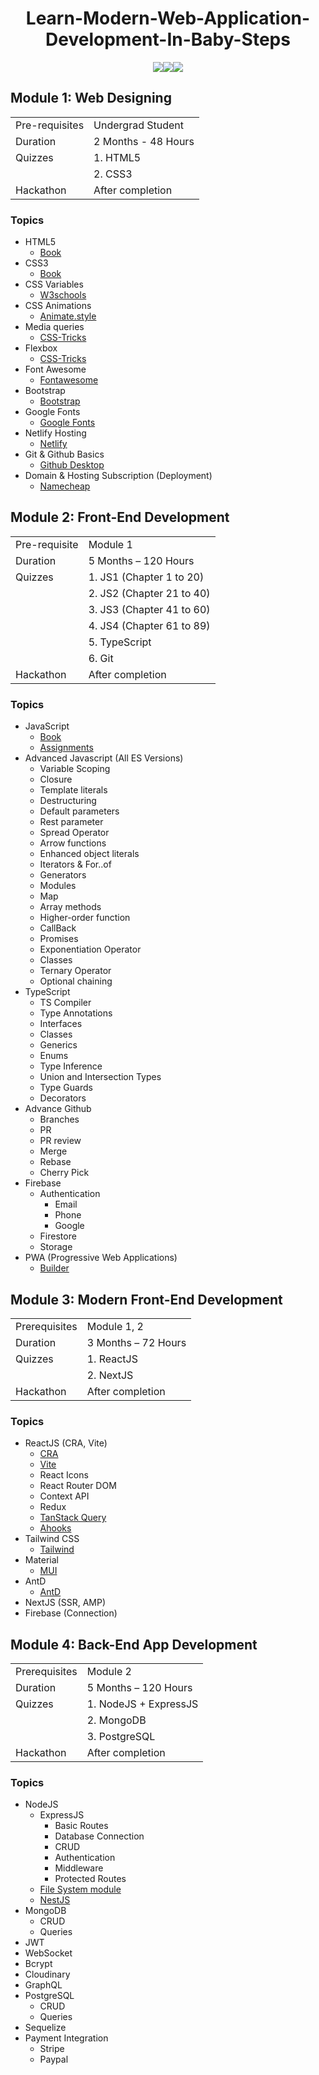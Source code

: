 <h1 align='center'> Learn-Modern-Web-Application-Development-In-Baby-Steps </h1>

<p align="center"><img src="https://skillicons.dev/icons?i=html,css,js,ts,git" /><img src="https://skillicons.dev/icons?i=react,mui,tailwind,nextjs,nodejs" /><img src="https://skillicons.dev/icons?i=express,mongodb,graphql,postgresql,nestjs" /><p/>

## Module 1: Web Designing
|                |                     |
| -------------- | ------------------- |
| Pre-requisites | Undergrad Student   |
| Duration       | 2 Months - 48 Hours |
| Quizzes        | 1. HTML5            |
|                | 2. CSS3             |
| Hackathon      | After completion    |

### Topics

- HTML5
  - [Book](https://github.com/ghousahmed/Books/blob/master/Wiley.HTML.and.CSS.Oct.2011.pdf)
- CSS3
  - [Book](https://github.com/ghousahmed/Books/blob/master/Wiley.HTML.and.CSS.Oct.2011.pdf)
- CSS Variables
  - [W3schools](https://www.w3schools.com/css/css3_variables.asp)
- CSS Animations
  - [Animate.style](https://animate.style/)
- Media queries
  - [CSS-Tricks](https://css-tricks.com/a-complete-guide-to-css-media-queries/)
- Flexbox
  - [CSS-Tricks](https://css-tricks.com/snippets/css/a-guide-to-flexbox/)
- Font Awesome
  - [Fontawesome](https://fontawesome.com/icons)
- Bootstrap
  - [Bootstrap](https://getbootstrap.com/)
- Google Fonts
  - [Google Fonts](https://getbootstrap.com/)
- Netlify Hosting
  - [Netlify](https://app.netlify.com/drop)
- Git & Github Basics
  - [Github Desktop](https://desktop.github.com/)
- Domain & Hosting Subscription (Deployment)
  - [Namecheap](https://www.namecheap.com/)

## Module 2: Front-End Development

|               |                           |
| ------------- | ------------------------- |
| Pre-requisite | Module 1                  |
| Duration      | 5 Months – 120 Hours      |
| Quizzes       | 1. JS1 (Chapter 1 to 20)  |
|               | 2. JS2 (Chapter 21 to 40) |
|               | 3. JS3 (Chapter 41 to 60) |
|               | 4. JS4 (Chapter 61 to 89) |
|               | 5. TypeScript             |
|               | 6. Git                    |
| Hackathon     | After completion          |

### Topics

- JavaScript
  - [Book](https://github.com/ghousahmed/Books/blob/master/ASmarterWaytoLearnJavaScript.pdf)
  - [Assignments](https://github.com/ghousahmed/javascript-exercises)
- Advanced Javascript (All ES Versions)
  - Variable Scoping
  - Closure
  - Template literals
  - Destructuring
  - Default parameters
  - Rest parameter
  - Spread Operator
  - Arrow functions
  - Enhanced object literals
  - Iterators & For..of
  - Generators
  - Modules
  - Map
  - Array methods
  - Higher-order function
  - CallBack
  - Promises
  - Exponentiation Operator
  - Classes
  - Ternary Operator
  - Optional chaining
- TypeScript
  - TS Compiler
  - Type Annotations
  - Interfaces
  - Classes
  - Generics
  - Enums
  - Type Inference
  - Union and Intersection Types
  - Type Guards
  - Decorators
- Advance Github
  - Branches
  - PR
  - PR review
  - Merge
  - Rebase
  - Cherry Pick
- Firebase
  - Authentication
    - Email
    - Phone
    - Google
  - Firestore
  - Storage
- PWA (Progressive Web Applications)
  - [Builder](https://www.pwabuilder.com/)

## Module 3: Modern Front-End Development

|               |                          |
| ------------- | ------------------------ |
| Prerequisites | Module 1, 2              |
| Duration      | 3 Months – 72 Hours      |
| Quizzes       | 1. ReactJS               |
|               | 2. NextJS                |
| Hackathon     | After completion         |

### Topics

- ReactJS (CRA, Vite)
  - [CRA](https://create-react-app.dev/)
  - [Vite](https://vitejs.dev/)
  - React Icons
  - React Router DOM
  - Context API
  - Redux
  - [TanStack Query](https://tanstack.com/query/v3/)
  - [Ahooks](https://ahooks.js.org/)
- Tailwind CSS
  - [Tailwind](https://tailwindcss.com/)
- Material
  - [MUI](https://mui.com/)
- AntD
  - [AntD](https://ant.design/)
- NextJS (SSR, AMP)
- Firebase (Connection)

## Module 4: Back-End App Development

|               |                       |
| ------------- | --------------------- |
| Prerequisites | Module 2              |
| Duration      | 5 Months – 120 Hours  |
| Quizzes       | 1. NodeJS + ExpressJS |
|               | 2. MongoDB            |
|               | 3. PostgreSQL         |
| Hackathon     | After completion      |

### Topics

- NodeJS
  - ExpressJS
    - Basic Routes
    - Database Connection
    - CRUD
    - Authentication
    - Middleware
    - Protected Routes
  - [File System module](https://nodejs.org/api/fs.html)
  - [NestJS](https://nestjs.com/)
- MongoDB
  - CRUD
  - Queries
- JWT
- WebSocket
- Bcrypt
- Cloudinary
- GraphQL
- PostgreSQL
  - CRUD
  - Queries
- Sequelize
- Payment Integration
  - Stripe
  - Paypal
